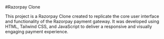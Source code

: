 #Razorpay Clone

This project is a Razorpay Clone created to replicate the core user interface and functionality of the
Razorpay payment gateway. It was developed using HTML, Tailwind CSS, and JavaScript to deliver a responsive and visually engaging payment experience.
